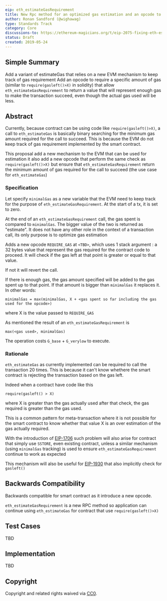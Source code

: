 ```yaml
---
eip: eth_estimateGasRequirement
title: New Rpc method for an optimized gas estimation and an opcode to require a minimal gas value
author: Ronan Sandford (@wighawag)
type: Standards Track
category: Core
discussions-to: https://ethereum-magicians.org/t/eip-2075-fixing-eth-estimategas-with-a-new-opcode/3313
status: Draft
created: 2019-05-24
---
```


## Simple Summary
Add a variant of estimateGas that relies on a new EVM mechanism to keep track of gas requirement
Add an opcode to require a specific amount of gas (similar to ```require(gasleft()>X)``` in solidity) that allow ```eth_estimateGasRequirement``` to return a value that will represent enough gas to make the transaction succeed, even though the actual gas used will be less.

## Abstract

Currently, because contract can be using code like ```require(gasleft()>X)```, a call to ```eth_estimateGas``` is basically binary searching for the minimum gas amount required for the call to succeed.
This is because the EVM do not keep track of gas requirement implemented by the smart contract.

This proposal add a new mechanism to the EVM that can be used for estimation
it also add a new opcode that perform the same check as ```require(gasleft()>X)``` but ensure that ```eth_estimateGasRequirement``` return the minimum amount of gas required for the call to succeed (the use case for ```eth_estimateGas```)

### Specification
Let specify `minimalGas` as a new variable that the EVM need to keep track for the purpose of `eth_estimateGasRequirement`. At the start of a tx, it is set to zero.

At the end of an `eth_estimateGasRequirement` call, the gas spent is compared to `minimalGas`. The bigger value of the two is returned as "estimate". It does not have any other role in the context of a transaction call, its only purpose is to optimize gas estimation

Adds a new opcode ```REQUIRE_GAS``` at `<TBD>`, which uses 1 stack argument : a 32 bytes value that represent the gas required for the contract code to proceed. It will check if the gas left at that point is greater or equal to that value.

If not it will revert the call. 

If there is enough gas, the gas amount specified will be added to the gas spent up to that point. If that amount is bigger than `minimalGas` it replaces it. In other words:
```
minimalGas = max(minimalGas, X + <gas spent so far including the gas used for the opcode>)
```
where X is the value passed to `REQUIRE_GAS`

As mentioned the result of an `eth_estimateGasRequirement` is 
```
max(<gas used>, minimalGas)
```

The operation costs `G_base` + `G_verylow` to execute.

### Rationale

`eth_estimateGas` as currently implemented can be required to call the transaction 20 times. This is because it can't know whethere the smart contract is rejecting the transaction  based on the gas left.

Indeed when a contract have code like this
```
require(gasleft() > X)
```
where X is greater than the gas actually used after that check, the gas required is greater than the gas used.


This is a common pattern for meta-transaction where it is not possible for the smart contract to know whether that value X is an over estimation of the gas actually required.

With the introduction of [EIP-1706](https://eips.ethereum.org/EIPS/eip-1706) such problem will also arise for contract that simply use `SSTORE`, even existing contract, unless a similar mechanism (using `minimalGas` tracking) is used to ensure `eth_estimateGasRequirement` continue to work as expected 

This mechanism will also be useful for [EIP-1930](https://eips.ethereum.org/EIPS/eip-1930) that also implicitly check for `gasleft()`


## Backwards Compatibility

Backwards compatible for smart contract as it introduce a new opcode.

`eth_estimateGasRequirement` is a new RPC method so application can continue using `eth_estimateGas` for contract that use ```require(gasleft()>X)```

## Test Cases

TBD

## Implementation

TBD

## Copyright

Copyright and related rights waived via [CC0](https://creativecommons.org/publicdomain/zero/1.0/).
